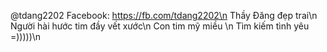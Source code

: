 @tdang2202
Facebook: https://fb.com/tdang2202\n
Thầy Đăng đẹp trai\n
Người hài hước tim đầy vết xước\n
Con tim mỹ miều \n
Tìm kiếm tình yêu =)))))\n
